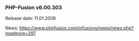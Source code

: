 ### PHP-Fusion v6.00.303
Release date: 11.01.2006

News: https://www.phpfusion.com/infusions/news/news.php?readmore=297
